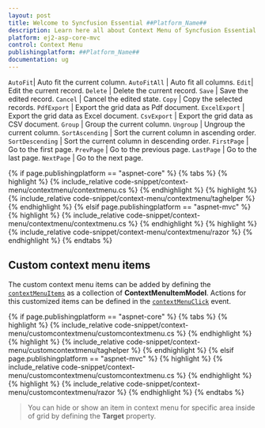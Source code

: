 ```yaml
---
layout: post
title: Welcome to Syncfusion Essential ##Platform_Name##
description: Learn here all about Context Menu of Syncfusion Essential ##Platform_Name## widgets based on HTML5 and jQuery.
platform: ej2-asp-core-mvc
control: Context Menu
publishingplatform: ##Platform_Name##
documentation: ug
---
```


`AutoFit`|  Auto fit the current column.
`AutoFitAll` | Auto fit all columns.
`Edit`|  Edit the current record.
`Delete` | Delete the current record.
`Save` | Save the edited record.
`Cancel` | Cancel the edited state.
`Copy` | Copy the selected records.
`PdfExport` | Export the grid data as Pdf document.
`ExcelExport` | Export the grid data as Excel document.
`CsvExport` | Export the grid data as CSV document.
`Group` | Group the current column.
`Ungroup` | Ungroup the current column.
`SortAscending` | Sort the current column in ascending order.
`SortDescending` | Sort the current column in descending order.
`FirstPage` | Go to the first page.
`PrevPage` | Go to the previous page.
`LastPage` | Go to the last page.
`NextPage` | Go to the next page.

{% if page.publishingplatform == "aspnet-core" %}
{% tabs %}
{% highlight %}
{% include_relative code-snippet/context-menu/contextmenu/contextmenu.cs %}
{% endhighlight %}
{% highlight %}
{% include_relative code-snippet/context-menu/contextmenu/taghelper %}
{% endhighlight %}
{% elsif page.publishingplatform == "aspnet-mvc" %}
{% highlight %} {% include_relative code-snippet/context-menu/contextmenu/contextmenu.cs %}
{% endhighlight %}
{% highlight %}
{% include_relative code-snippet/context-menu/contextmenu/razor %}
{% endhighlight %}
{% endtabs %}



## Custom context menu items

The custom context menu items can be added by defining the [`contextMenuItems`](https://help.syncfusion.com/cr/aspnetcore-js2/Syncfusion.EJ2.Grids.Grid.html#Syncfusion_EJ2_Grids_Grid_ContextMenuItems) as a collection of
**ContextMenuItemModel**.
Actions for this customized items can be defined in the [`contextMenuClick`](https://help.syncfusion.com/cr/aspnetcore-js2/Syncfusion.EJ2.Grids.Grid.html#Syncfusion_EJ2_Grids_Grid_ContextMenuClick) event.

{% if page.publishingplatform == "aspnet-core" %}
{% tabs %}
{% highlight %}
{% include_relative code-snippet/context-menu/customcontextmenu/customcontextmenu.cs %}
{% endhighlight %}
{% highlight %}
{% include_relative code-snippet/context-menu/customcontextmenu/taghelper %}
{% endhighlight %}
{% elsif page.publishingplatform == "aspnet-mvc" %}
{% highlight %} {% include_relative code-snippet/context-menu/customcontextmenu/customcontextmenu.cs %}
{% endhighlight %}
{% highlight %}
{% include_relative code-snippet/context-menu/customcontextmenu/razor %}
{% endhighlight %}
{% endtabs %}



> You can hide or show an item in context menu for specific area inside of grid by defining the **Target** property.
